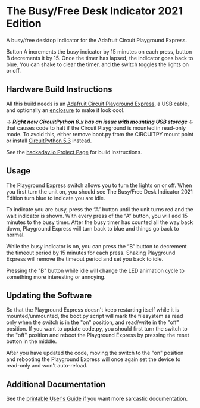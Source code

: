 # The Busy/Free Desk Indicator 2021 Edition

A busy/free desktop indicator for the Adafruit Circuit Playground Express.

Button A increments the busy indicator by 15 minutes on each press, button B decrements it by 15. Once the timer has lapsed, the indicator goes back to blue. You can shake to clear the timer, and the switch toggles the lights on or off.


## Hardware Build Instructions

All this build needs is an [Adafruit Circuit Playground Express](https://www.adafruit.com/product/3333), a USB cable, and optionally an [enclosure](https://www.adafruit.com/product/3333) to make it look cool.

-> ***Right now CircuitPython 6.x has an issue with mounting USB storage*** <- that causes code to halt if the Circuit Playground is mounted in read-only mode. To avoid this, either remove boot.py from the CIRCUITPY mount point or install [CircuitPython 5.3](https://adafruit-circuit-python.s3.amazonaws.com/bin/circuitplayground_express/en_US/adafruit-circuitpython-circuitplayground_express-en_US-5.3.1.uf2) instead.

See the [hackaday.io Project Page](https://hackaday.io/project/175732-busyfree-desk-indicator) for build instructions.


## Usage

The Playground Express switch allows you to turn the lights on or off. When you first turn the unit on, you should see The Busy/Free Desk Indicator 2021 Edition turn blue to indicate you are idle.

To indicate you are busy, press the “A” button until the unit turns red and the wait indicator is shown. With every press of the “A” button, you will add 15 minutes to the busy timer. After the busy timer has counted all the way back down, Playground Express will turn back to blue and things go back to normal.

While the busy indicator is on, you can press the “B” button to decrement the timeout period by 15 minutes for each press. Shaking Playground Express will remove the timeout period and set you back to idle.

Pressing the "B" button while idle will change the LED animation cycle to something more interesting or annoying.


## Updating the Software

So that the Playground Express doesn't keep restarting itself while it is mounted/unmounted, the boot.py script will mark the filesystem as read only when the switch is in the "on" position, and read/write in the "off" position. If you want to update code.py, you should first turn the switch to the "off" position and reboot the Playground Express by pressing the reset button in the middle.

After you have updated the code, moving the switch to the "on" position and rebooting the Playground Express will once again set the device to read-only and won't auto-reload.


## Additional Documentation

See the [printable User's Guide](https://docs.google.com/document/d/1Aq5RcLSJUTe7unPQ9NFNM568gAli1XiDiWOW0XTifgc/) if you want more sarcastic documentation.

